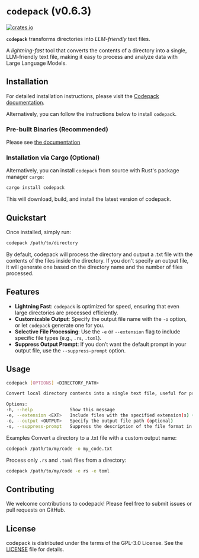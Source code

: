 # `codepack` (v0.6.3)

[![crates.io](https://img.shields.io/crates/v/codepack.svg)](https://crates.io/crates/codepack)

**`codepack`** transforms directories into *LLM-friendly* text files.

A *lightning-fast* tool that converts the contents of a directory into a single, LLM-friendly text file, making it easy to process and analyze data with Large Language Models.

## Installation

For detailed installation instructions, please visit the [Codepack documentation](https://codepack.jasoncameron.dev/).

Alternatively, you can follow the instructions below to install `codepack`.

### Pre-built Binaries (Recommended)

Please see [the documentation](https://codepack.jasoncameron.dev)

### Installation via Cargo (Optional)

Alternatively, you can install `codepack` from source with Rust's package manager `cargo`:

```sh
cargo install codepack
```
This will download, build, and install the latest version of codepack.

## Quickstart
Once installed, simply run:

```bash 
codepack /path/to/directory
```
By default, codepack will process the directory and output a .txt file with the contents of the files inside the directory. If you don't specify an output file, it will generate one based on the directory name and the number of files processed.

## Features
- **Lightning Fast**: `codepack` is optimized for speed, ensuring that even large directories are processed efficiently.
- **Customizable Output**: Specify the output file name with the `-o` option, or let `codepack` generate one for you.
- **Selective File Processing**: Use the `-e` or `--extension` flag to include specific file types (e.g., `.rs`, `.toml`).
- **Suppress Output Prompt**: If you don’t want the default prompt in your output file, use the `--suppress-prompt` option.

## Usage
```bash
codepack [OPTIONS] <DIRECTORY_PATH>

Convert local directory contents into a single text file, useful for processing by an LLM.

Options:
-h, --help              Show this message
-e, --extension <EXT>   Include files with the specified extension(s) (e.g., -e rs -e toml)
-o, --output <OUTPUT>   Specify the output file path (optional)
-s, --suppress-prompt   Suppress the description of the file format in the output
```

Examples
Convert a directory to a .txt file with a custom output name:

```bash
codepack /path/to/my/code -o my_code.txt
```
Process only `.rs` and `.toml` files from a directory:

```bash
codepack /path/to/my/code -e rs -e toml
```

## Contributing
We welcome contributions to codepack! Please feel free to submit issues or pull requests on GitHub.

## License
codepack is distributed under the terms of the GPL-3.0 License. See the [LICENSE](./LICENSE) file for details.

